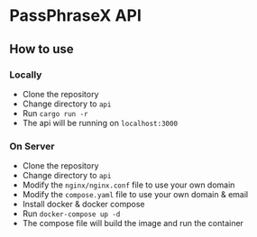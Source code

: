 # PassPhraseX API

## How to use
### Locally
- Clone the repository
- Change directory to `api`
- Run `cargo run -r`
- The api will be running on `localhost:3000`

### On Server
- Clone the repository
- Change directory to `api`
- Modify the `nginx/nginx.conf` file to use your own domain
- Modify the `compose.yaml` file to use your own domain & email
- Install docker & docker compose
- Run `docker-compose up -d`
- The compose file will build the image and run the container 